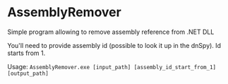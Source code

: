 # AssemblyRemover

Simple program allowing to remove assembly reference from .NET DLL

You'll need to provide assembly id (possible to look it up in the dnSpy). Id starts from 1.

Usage:
`AssemblyRemover.exe [input_path] [assembly_id_start_from_1] [output_path]`

